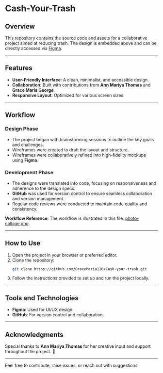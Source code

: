 # Cash-Your-Trash

## Overview
This repository contains the source code and assets for a collaborative project aimed at reducing trash. The design is embedded above and can be directly accessed via [Figma](https://www.figma.com).

---

## **Features**
- **User-Friendly Interface**: A clean, minimalist, and accessible design.
- **Collaboration**: Built with contributions from **Ann Mariya Thomas** and **Grace Maria George**.
- **Responsive Layout**: Optimized for various screen sizes.

---

## **Workflow**

### **Design Phase**
- The project began with brainstorming sessions to outline the key goals and challenges.
- Wireframes were created to draft the layout and structure.
- Wireframes were collaboratively refined into high-fidelity mockups using **Figma**.

### **Development Phase**
- The designs were translated into code, focusing on responsiveness and adherence to the design specs.
- **GitHub** was used for version control to ensure seamless collaboration and version management.
- Regular code reviews were conducted to maintain code quality and consistency.

**Workflow Reference**: The workflow is illustrated in this file: [photo-collage.png](https://github.com/GraceMaria110/Cash-your-trash/blob/main/photo-collage.png.png).

---

## **How to Use**
1. Open the project in your browser or preferred editor.
2. Clone the repository:
   ```bash
   git clone https://github.com/GraceMaria110/Cash-your-trash.git
   ```
3. Follow the instructions provided to set up and run the project locally.

---

## **Tools and Technologies**
- **Figma**: Used for UI/UX design.
- **GitHub**: For version control and collaboration.

---

## **Acknowledgments**
Special thanks to **Ann Mariya Thomas** for her creative input and support throughout the project. 🎉

---

Feel free to contribute, raise issues, or reach out with suggestions!
